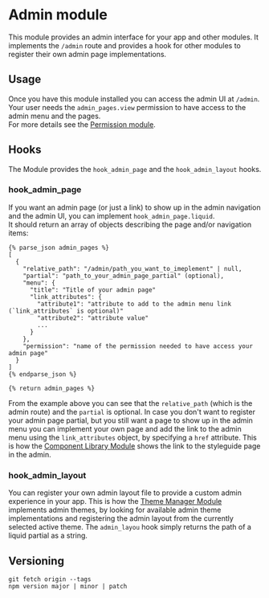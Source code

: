 # Admin module

This module provides an admin interface for your app and other modules. It implements the `/admin` route and provides a hook for other modules to register their own admin page implementations.

## Usage
Once you have this module installed you can access the admin UI at `/admin`. Your user needs the `admin_pages.view` permission to have access to the admin menu and the pages.  
For more details see the [Permission module](https://github.com/Platform-OS/pos-module-permission).

## Hooks

The Module provides the `hook_admin_page` and the `hook_admin_layout` hooks.

### hook_admin_page
If you want an admin page (or just a link) to show up in the admin navigation and the admin UI, you can implement `hook_admin_page.liquid`.  
It should return an array of objects describing the page and/or navigation items:
```
{% parse_json admin_pages %}
[
  {
    "relative_path": "/admin/path_you_want_to_imeplement" | null,
    "partial": "path_to_your_admin_page_partial" (optional),
    "menu": {
      "title": "Title of your admin page"
      "link_attributes": {
        "attribute1": "attribute to add to the admin menu link (`link_attributes` is optional)"
        "attribute2": "attribute value"
        ...
      }
    },
    "permission": "name of the permission needed to have access your admin page"
  }
]
{% endparse_json %}

{% return admin_pages %}
```
From the example above you can see that the `relative_path` (which is the admin route) and the `partial` is optional. In case you don't want to register your admin page partial, but you still want a page to show up in the admin menu you can implement your own page and add the link to the admin menu using the `link_attributes` object, by specifying a `href` attribute. This is how the [Component Library Module](https://github.com/Platform-OS/pos-module-components) shows the link to the styleguide page in the admin.

### hook_admin_layout
You can register your own admin layout file to provide a custom admin experience in your app.
This is how the [Theme Manager Module](https://github.com/Platform-OS/pos-module-theme-manager) implements admin themes, by looking for available admin theme implementations and registering the admin layout from the currently selected active theme.
The `admin_layou` hook simply returns the path of a liquid partial as a string.

## Versioning

```
git fetch origin --tags
npm version major | minor | patch
```
